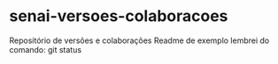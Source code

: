 ﻿# senai-versoes-colaboracoes
Repositório de versões e colaborações
Readme de exemplo
lembrei do comando: git status